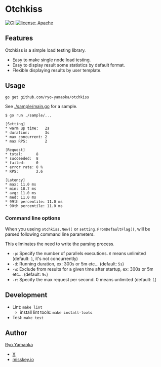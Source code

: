 # Otchkiss

[![CI](https://github.com/ryo-yamaoka/otchkiss/actions/workflows/go.yml/badge.svg)](https://github.com/ryo-yamaoka/otchkiss/actions/workflows/go.yml)
[![license: Apache](https://img.shields.io/badge/license-Apache-blue.svg?style=flat-square)](LICENSE)

## Features

Otchkiss is a simple load testing library.

* Easy to make single node load testing.
* Easy to display result some statistics by default format.
* Flexible displaying results by user template.

## Usage

`go get github.com/ryo-yamaoka/otchkiss`

See [./sample/main.go](./sample/main.go) for a sample.

```
$ go run ./sample/...

[Setting]
* warm up time:   2s
* duration:       3s
* max concurrent: 2
* max RPS:        2

[Request]
* total:      8
* succeeded:  8
* failed:     0
* error rate: 0 %
* RPS:        2.6

[Latency]
* max: 11.0 ms
* min: 10.7 ms
* avg: 11.0 ms
* med: 11.0 ms
* 99th percentile: 11.0 ms
* 90th percentile: 11.0 ms
```

### Command line options

When you useing `otchkiss.New()` or `setting.FromDefaultFlag()`, will be parsed following command line parameters.

This eliminates the need to write the parsing process.

* `-p`: Specify the number of parallels executions. `0` means unlimited (default: `1`, it's not concurrently)
* `-d`: Running duration, ex: 300s or 5m etc... (default: `5s`)
* `-w`: Exclude from results for a given time after startup, ex: 300s or 5m etc... (default: `5s`)
* `-r`: Specify the max request per second. 0 means unlimited (default: `1`)

## Development

* Lint: `make lint`
    * install lint tools: `make install-tools`
* Test: `make test`

## Author

[Ryo Yamaoka](https://github.com/ryo-yamaoka)

* [X](https://twitter.com/mountainhill14)
* [misskey.io](https://misskey.io/@r_yamaoka)

